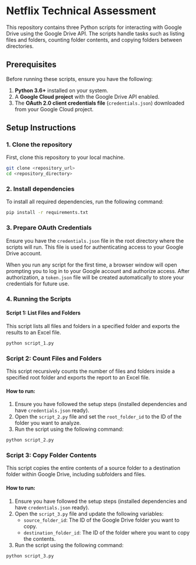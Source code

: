 # Netflix Technical Assessment

This repository contains three Python scripts for interacting with Google Drive using the Google Drive API. The scripts handle tasks such as listing files and folders, counting folder contents, and copying folders between directories.

## Prerequisites

Before running these scripts, ensure you have the following:

1. **Python 3.6+** installed on your system.
2. A **Google Cloud project** with the Google Drive API enabled.
3. The **OAuth 2.0 client credentials file** (`credentials.json`) downloaded from your Google Cloud project. 

## Setup Instructions

### 1. Clone the repository
First, clone this repository to your local machine.

```bash
git clone <repository_url>
cd <repository_directory>
```

### 2. Install dependencies
To install all required dependencies, run the following command:

```bash
pip install -r requirements.txt
```

### 3. Prepare OAuth Credentials

Ensure you have the `credentials.json` file in the root directory where the scripts will run. This file is used for authenticating access to your Google Drive account.

When you run any script for the first time, a browser window will open prompting you to log in to your Google account and authorize access. After authorization, a `token.json` file will be created automatically to store your credentials for future use.

### 4. Running the Scripts

#### Script 1: List Files and Folders
This script lists all files and folders in a specified folder and exports the results to an Excel file.

```bash
python script_1.py
```

### Script 2: Count Files and Folders

This script recursively counts the number of files and folders inside a specified root folder and exports the report to an Excel file.

#### How to run:

1. Ensure you have followed the setup steps (installed dependencies and have `credentials.json` ready).
2. Open the `script_2.py` file and set the `root_folder_id` to the ID of the folder you want to analyze.
3. Run the script using the following command:

```bash
python script_2.py
```

### Script 3: Copy Folder Contents

This script copies the entire contents of a source folder to a destination folder within Google Drive, including subfolders and files.

#### How to run:

1. Ensure you have followed the setup steps (installed dependencies and have `credentials.json` ready).
2. Open the `script_3.py` file and update the following variables:
   - `source_folder_id`: The ID of the Google Drive folder you want to copy.
   - `destination_folder_id`: The ID of the folder where you want to copy the contents.
3. Run the script using the following command:

```bash
python script_3.py
```

